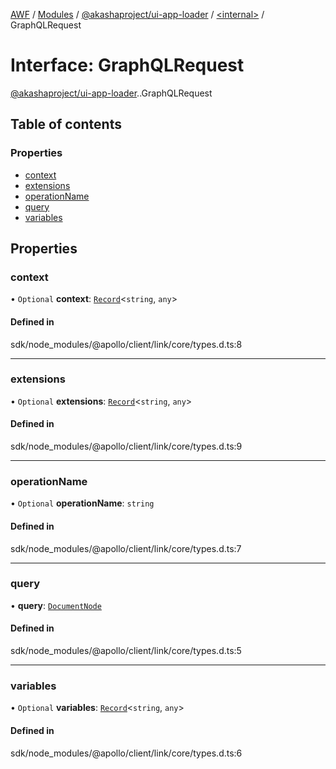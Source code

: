 [AWF](../README.md) / [Modules](../modules.md) / [@akashaproject/ui-app-loader](../modules/akashaproject_ui_app_loader.md) / [<internal\>](../modules/akashaproject_ui_app_loader._internal_.md) / GraphQLRequest

# Interface: GraphQLRequest

[@akashaproject/ui-app-loader](../modules/akashaproject_ui_app_loader.md).[<internal>](../modules/akashaproject_ui_app_loader._internal_.md).GraphQLRequest

## Table of contents

### Properties

- [context](akashaproject_ui_app_loader._internal_.GraphQLRequest.md#context)
- [extensions](akashaproject_ui_app_loader._internal_.GraphQLRequest.md#extensions)
- [operationName](akashaproject_ui_app_loader._internal_.GraphQLRequest.md#operationname)
- [query](akashaproject_ui_app_loader._internal_.GraphQLRequest.md#query)
- [variables](akashaproject_ui_app_loader._internal_.GraphQLRequest.md#variables)

## Properties

### context

• `Optional` **context**: [`Record`](../modules/akashaproject_ui_app_loader._internal_.md#record)<`string`, `any`\>

#### Defined in

sdk/node_modules/@apollo/client/link/core/types.d.ts:8

___

### extensions

• `Optional` **extensions**: [`Record`](../modules/akashaproject_ui_app_loader._internal_.md#record)<`string`, `any`\>

#### Defined in

sdk/node_modules/@apollo/client/link/core/types.d.ts:9

___

### operationName

• `Optional` **operationName**: `string`

#### Defined in

sdk/node_modules/@apollo/client/link/core/types.d.ts:7

___

### query

• **query**: [`DocumentNode`](akashaproject_ui_app_loader._internal_.DocumentNode.md)

#### Defined in

sdk/node_modules/@apollo/client/link/core/types.d.ts:5

___

### variables

• `Optional` **variables**: [`Record`](../modules/akashaproject_ui_app_loader._internal_.md#record)<`string`, `any`\>

#### Defined in

sdk/node_modules/@apollo/client/link/core/types.d.ts:6
